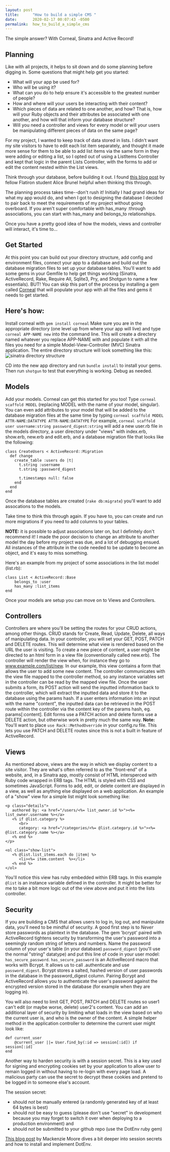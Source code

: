 ```yaml
---
layout: post
title:      "How to build a simple CMS "
date:       2020-02-17 00:07:43 -0500
permalink:  how_to_build_a_simple_cms
---
```


The simple answer? With Corneal, Sinatra and Active Record!

## Planning

Like with all projects, it helps to sit down and do some planning before digging in. Some questions that might help get you started:

* What will your app be used for?
* Who will be using it? 
* What can you do to help ensure it's accessible to the greatest number of people?
* How and where will your users be interacting with their content? 
* Which pieces of data are related to one another, and how? That is, how will your Ruby objects and their attributes be associated with one another, and how will that inform your database structure?
* Will you need a controller and views for every model or will your users be manipulating different pieces of data on the same page? 

For my project, I wanted to keep track of data stored in lists. I didn't want my site visitors to have to edit each list item separately, and thought it made more sense for them to be able to add list items via the same form in they were adding or editing a list, so I opted out of using a ListItems Controller and kept that logic in the parent Lists Controller, with the forms to add or edit the content nested within the List views. 

Think through your database, before building it out. I found [this blog post](https://alicebrunel.github.io/sinatra_portfolio_project_-_database_design) by fellow Flatiron student Alice Brunel helpful when thinking this through.

The planning process takes time--don't rush it! Initially I had grand ideas for what my app would do, and when I got to designing the database I decided to pair back to meet the requirements of my project without going overboard. If you aren't super comfortable with has_many :through associations, you can start with has_many and belongs_to relationships.

Once you have a pretty good idea of how the models, views and controller will interact, it's time to...

## Get Started

At this point you can build out your directory structure, add config and environment files, connect your app to a database and build out the database migration files to set up your database tables. You'll want to add some gems in your Gemfile to help get things working (Sinatra, ActiveRecord, Rake, Require All, Sqlite3, Pry, and Shotgun to name a few essentials). BUT! You can skip this part of the process by installing a gem called [Corneal](https://github.com/thebrianemory/corneal) that will populate your app with all the files and gems it needs to get started. 

## Here's how:

Install corneal with `gem install corneal`
Make sure you are in the appropriate directory (one level up from where your app will live) and type `corneal APP-NAME new` into the command line. This will create a directery named whatever you replace APP-NAME with and populate it with all the files you need for a simple Model-View-Controller (MVC) Sinatra application. The entire directory structure will look something like this: ![sinatra directory structure](https://i.imgur.com/Kj4vTyp.png)

CD into the new app directory and run `bundle install` to install your gems.
Then run `shotgun` to test that everything is working. Debug as needed.

## Models

Add your models. Corneal can get this started for you too! 
Type `corneal scaffold MODEL` (replacing MODEL with the name of your model, singular). You can even add attributes to your model that will be added to the database migration files at the same time by typing `corneal scaffold MODEL ATTR-NAME:DATATYPE ATTR-NAME:DATATYPE`
For example, `corneal scaffold user username:string password_digest:string` will add a new user.rb file in the models directory, a user directory under "views" with index.erb, show.erb, new.erb and edit.erb, and a database migration file that looks like the following:

```
class CreateUsers < ActiveRecord::Migration
  def change
    create_table :users do |t|
      t.string :username
      t.string :password_digest

      t.timestamps null: false
    end
  end
end
```

Once the database tables are created (`rake db:migrate`) you'll want to add assocations to the models. 

Take time to think this through again. If you have to, you can create and run more migrations if you need to add columns to your tables.

**NOTE:** it is possible to adjust associations later on, but I definitely don't recommend it! I made the poor decision to change an attribute to another model the day before my project was due, and a lot of debugging ensued. All instances of the attribute in the code needed to be update to become an object, and it's easy to miss something.

Here's an example from my project of some associations in the list model (list.rb):

```
class List < ActiveRecord::Base
    belongs_to :user
    has_many :list_items   
end
```

Once your models are setup you can move on to Views and Controllers.

## Controllers

Controllers are where you'll be setting the routes for your CRUD actions, among other things. CRUD stands for Create, Read, Update, Delete, all ways of manipulating data. In your controller, you will set your GET, POST, PATCH and DELETE routes. This will determine what view is rendered based on the URL the user is visiting. To create a new piece of content, a user might be directed to an html form in a view file (conventionally called new.erb). The controller will render the view when, for instance they go to www.example.com/list/new.  In our example, this view contains a form that allows the user to add some new content. The controller communicates with the view file mapped to the controller method, so any instance variables set in the controller can be read by the mapped view file. Once the user submits a form, its POST action will send the inputted information back to the controller, which will extract the inputted data and store it to the database using the params hash. If a user enters information into an input with the name "content", the inputted data can be retrieved in the POST route within the controller via the content key of the params hash, eg. params[:content].  Edit forms use a PATCH action and  delete forms use a DELETE action, but otherwise work in pretty much the same way. 
**Note:** You'll want to place  `use Rack::MethodOverride` in your config.ru file. This lets you use PATCH and DELETE routes since this is not a built in feature of ActiveRecord.

## Views

As mentioned above, views are the way in which we display content to a site visitor.  They are what's often referred to as the "front-end" of a website, and, in a Sinatra app, mostly consist of HTML intersperced with Ruby code wrapped in ERB tags. The HTML is styled with CSS and sometimes JavaScript. Forms to add, edit, or delete content are displayed in a view, as well as anything else displayed on a web application. An example of a "show" view for a simple list might look something like:

```
<p class="details">
   authored by: <a href="/users/<%= list_owner.id %>"><%= list_owner.username %></a>
   <% if @list.category %>
      <br>
      category: <a href="/categories/<%= @list.category.id %>"><%= @list.category.name %></a> 
   <% end %>
</p>

<ol class="show-list">
   <% @list.list_items.each do |item| %>
      <li><%= item.content  %></li>
   <% end %>
</ol>
```

You'll notice this view has ruby embedded within ERB tags. In this example `@list` is an instance variable defined in the controller. It might be better for me to take a bit more logic out of the view above and put it into the lists controller.

## Security

If you are building a CMS that allows users to log in, log out, and manipulate data, you'll need to be mindful of security. A good first step is to *Never* store passwords as plaintext in the database. The gem 'bcrypt' paired with ActiveRecord tightens security by transforming the user's password into a seemingly random string of letters and numbers. Name the password column of your user's table (in your database) `password_digest` (you'll use the normal "string" datatype) and put this line of code in your user model: `has_secure_password`. `has_secure_password` is an ActiveRecord macro that works with Bcrypt. It allows us to call .authenticate and use` password_digest`. Bcrypt stores a salted, hashed version of user passwords in the database in the password_digest column. Pairing Bcrypt and ActiveRecord allows you to authenticate the user's password against the encrypted version stored in the database (for example when they are logging in).

You will also need to limit GET, POST, PATCH and DELETE routes so user1 can't edit (or maybe worse, delete) user2's content. You can add an additional layer of security by limiting what loads in the view based on who the current user is, and who is the owner of the content. A simple helper method in the application controller to determine the current user might look like:

```
def current_user 
    @current_user ||= User.find_by(:id => session[:id]) if session[:id]
end
```

Another way to harden security is with a session secret. 
This is a key used for signing and encrypting cookies set by your application to allow user to remain logged in without  having to re-login with every page load. A malicious party can use the secret to decrypt these cookies and pretend to be logged in to someone else's account.

The session secret:
* should *not* be manually entered (a randomly generated key of at least 64 bytes is best)
* should *not* be easy to guess (please don't use "secret" in development because you may forget to switch it over when deploying to a production environment) and 
* should *not* be submitted to your github repo (use the DotEnv ruby gem)

[This blog post](https://mackenzie-km.github.io/secure_session_secrets_for_sinatra) by Mackenzie Moore dives a bit deeper into session secrets and how to install and implement DotEnv.


